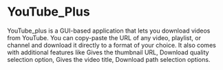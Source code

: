 # YouTube_Plus
YouTube_plus is a GUI-based application that lets you download videos from YouTube. You can copy-paste the URL of any video, playlist, or channel and download it directly to a format of your choice. It also comes with additional features like Gives the thumbnail URL, Download quality selection option, Gives the video title, Download path selection options.

